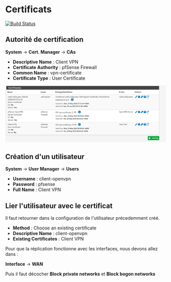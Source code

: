 # Certificats

[![Build Status](https://travis-ci.org/joemccann/dillinger.svg?branch=master)](https://travis-ci.org/joemccann/dillinger)

## Autorité de certification

**System** -> **Cert. Manager** -> **CAs**

- **Descriptive Name** : Client VPN
- **Certificate Authority** : pfSense Firewall
- **Common Name** : vpn-certificate
- **Certificate Type** : User Certificate

![img.png](img.png)

## Création d'un utilisateur

**System** -> **User Manager** -> **Users**

- **Username** : client-openvpn
- **Password** : pfsense
- **Full Name** : Client VPN

## Lier l'utilisateur avec le certificat

Il faut retourner dans la configuration de l'utilisateur précedemment créé.

- **Method** : Choose an existing certificate
- **Descriptive Name** : client-openvpn
- **Existing Certificates** : Client VPN

Pour que la réplication fonctionne avec les interfaces, nous devons allez dans :

**Interface** -> **WAN**

Puis il faut décocher **Block private networks** et **Block bogon networks**
